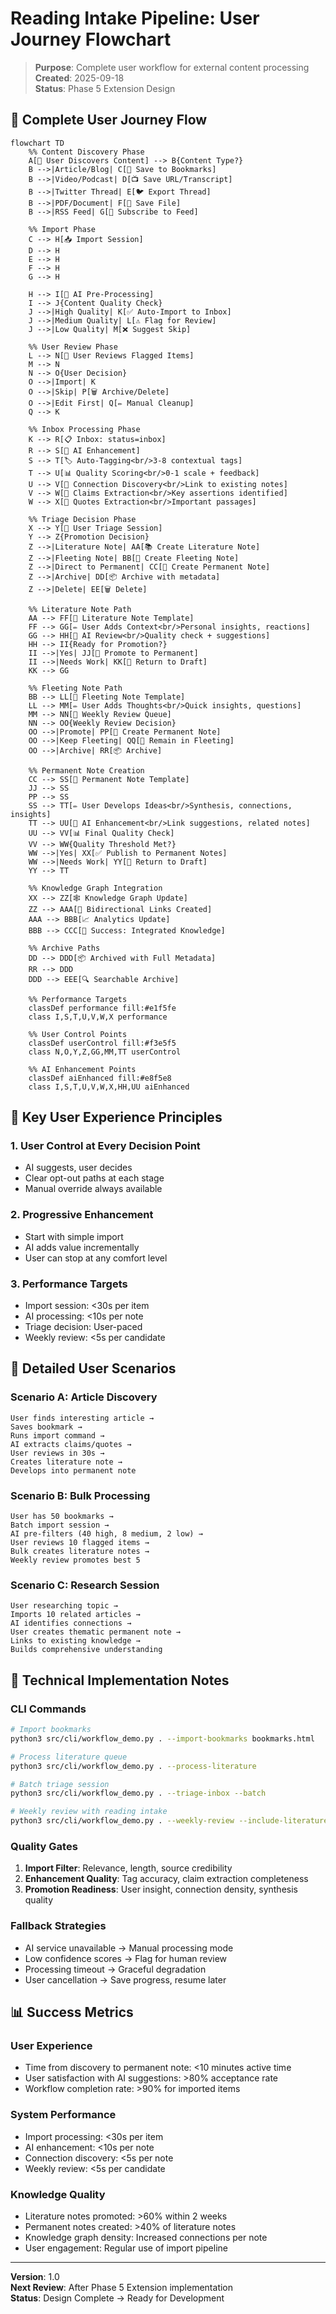 # Reading Intake Pipeline: User Journey Flowchart

> **Purpose**: Complete user workflow for external content processing  
> **Created**: 2025-09-18  
> **Status**: Phase 5 Extension Design  

## 🔄 Complete User Journey Flow

```mermaid
flowchart TD
    %% Content Discovery Phase
    A[📱 User Discovers Content] --> B{Content Type?}
    B -->|Article/Blog| C[🔖 Save to Bookmarks]
    B -->|Video/Podcast| D[📺 Save URL/Transcript]
    B -->|Twitter Thread| E[🐦 Export Thread]
    B -->|PDF/Document| F[📄 Save File]
    B -->|RSS Feed| G[📡 Subscribe to Feed]
    
    %% Import Phase
    C --> H[📥 Import Session]
    D --> H
    E --> H
    F --> H
    G --> H
    
    H --> I[🤖 AI Pre-Processing]
    I --> J{Content Quality Check}
    J -->|High Quality| K[✅ Auto-Import to Inbox]
    J -->|Medium Quality| L[⚠️ Flag for Review]
    J -->|Low Quality| M[❌ Suggest Skip]
    
    %% User Review Phase
    L --> N[👤 User Reviews Flagged Items]
    M --> N
    N --> O{User Decision}
    O -->|Import| K
    O -->|Skip| P[🗑️ Archive/Delete]
    O -->|Edit First| Q[✏️ Manual Cleanup]
    Q --> K
    
    %% Inbox Processing Phase
    K --> R[📋 Inbox: status=inbox]
    R --> S[🤖 AI Enhancement]
    S --> T[🏷️ Auto-Tagging<br/>3-8 contextual tags]
    T --> U[📊 Quality Scoring<br/>0-1 scale + feedback]
    U --> V[🔗 Connection Discovery<br/>Link to existing notes]
    V --> W[📝 Claims Extraction<br/>Key assertions identified]
    W --> X[💬 Quotes Extraction<br/>Important passages]
    
    %% Triage Decision Phase
    X --> Y[👤 User Triage Session]
    Y --> Z{Promotion Decision}
    Z -->|Literature Note| AA[📚 Create Literature Note]
    Z -->|Fleeting Note| BB[💭 Create Fleeting Note]
    Z -->|Direct to Permanent| CC[📖 Create Permanent Note]
    Z -->|Archive| DD[📦 Archive with metadata]
    Z -->|Delete| EE[🗑️ Delete]
    
    %% Literature Note Path
    AA --> FF[📝 Literature Note Template]
    FF --> GG[✏️ User Adds Context<br/>Personal insights, reactions]
    GG --> HH[🤖 AI Review<br/>Quality check + suggestions]
    HH --> II{Ready for Promotion?}
    II -->|Yes| JJ[📖 Promote to Permanent]
    II -->|Needs Work| KK[📝 Return to Draft]
    KK --> GG
    
    %% Fleeting Note Path
    BB --> LL[💭 Fleeting Note Template]
    LL --> MM[✏️ User Adds Thoughts<br/>Quick insights, questions]
    MM --> NN[📅 Weekly Review Queue]
    NN --> OO{Weekly Review Decision}
    OO -->|Promote| PP[📖 Create Permanent Note]
    OO -->|Keep Fleeting| QQ[💭 Remain in Fleeting]
    OO -->|Archive| RR[📦 Archive]
    
    %% Permanent Note Creation
    CC --> SS[📖 Permanent Note Template]
    JJ --> SS
    PP --> SS
    SS --> TT[✏️ User Develops Ideas<br/>Synthesis, connections, insights]
    TT --> UU[🤖 AI Enhancement<br/>Link suggestions, related notes]
    UU --> VV[📊 Final Quality Check]
    VV --> WW{Quality Threshold Met?}
    WW -->|Yes| XX[✅ Publish to Permanent Notes]
    WW -->|Needs Work| YY[📝 Return to Draft]
    YY --> TT
    
    %% Knowledge Graph Integration
    XX --> ZZ[🕸️ Knowledge Graph Update]
    ZZ --> AAA[🔗 Bidirectional Links Created]
    AAA --> BBB[📈 Analytics Update]
    BBB --> CCC[🎯 Success: Integrated Knowledge]
    
    %% Archive Paths
    DD --> DDD[📦 Archived with Full Metadata]
    RR --> DDD
    DDD --> EEE[🔍 Searchable Archive]
    
    %% Performance Targets
    classDef performance fill:#e1f5fe
    class I,S,T,U,V,W,X performance
    
    %% User Control Points
    classDef userControl fill:#f3e5f5
    class N,O,Y,Z,GG,MM,TT userControl
    
    %% AI Enhancement Points
    classDef aiEnhanced fill:#e8f5e8
    class I,S,T,U,V,W,X,HH,UU aiEnhanced
```

## 🎯 Key User Experience Principles

### 1. **User Control at Every Decision Point**
- AI suggests, user decides
- Clear opt-out paths at each stage
- Manual override always available

### 2. **Progressive Enhancement**
- Start with simple import
- AI adds value incrementally
- User can stop at any comfort level

### 3. **Performance Targets**
- Import session: <30s per item
- AI processing: <10s per note
- Triage decision: User-paced
- Weekly review: <5s per candidate

## 📱 Detailed User Scenarios

### Scenario A: Article Discovery
```
User finds interesting article → 
Saves bookmark → 
Runs import command → 
AI extracts claims/quotes → 
User reviews in 30s → 
Creates literature note → 
Develops into permanent note
```

### Scenario B: Bulk Processing
```
User has 50 bookmarks → 
Batch import session → 
AI pre-filters (40 high, 8 medium, 2 low) → 
User reviews 10 flagged items → 
Bulk creates literature notes → 
Weekly review promotes best 5
```

### Scenario C: Research Session
```
User researching topic → 
Imports 10 related articles → 
AI identifies connections → 
User creates thematic permanent note → 
Links to existing knowledge → 
Builds comprehensive understanding
```

## 🔧 Technical Implementation Notes

### CLI Commands
```bash
# Import bookmarks
python3 src/cli/workflow_demo.py . --import-bookmarks bookmarks.html

# Process literature queue
python3 src/cli/workflow_demo.py . --process-literature

# Batch triage session
python3 src/cli/workflow_demo.py . --triage-inbox --batch

# Weekly review with reading intake
python3 src/cli/workflow_demo.py . --weekly-review --include-literature
```

### Quality Gates
1. **Import Filter**: Relevance, length, source credibility
2. **Enhancement Quality**: Tag accuracy, claim extraction completeness
3. **Promotion Readiness**: User insight, connection density, synthesis quality

### Fallback Strategies
- AI service unavailable → Manual processing mode
- Low confidence scores → Flag for human review
- Processing timeout → Graceful degradation
- User cancellation → Save progress, resume later

## 📊 Success Metrics

### User Experience
- Time from discovery to permanent note: <10 minutes active time
- User satisfaction with AI suggestions: >80% acceptance rate
- Workflow completion rate: >90% for imported items

### System Performance
- Import processing: <30s per item
- AI enhancement: <10s per note
- Connection discovery: <5s per note
- Weekly review: <5s per candidate

### Knowledge Quality
- Literature notes promoted: >60% within 2 weeks
- Permanent notes created: >40% of literature notes
- Knowledge graph density: Increased connections per note
- User engagement: Regular use of import pipeline

---

**Version**: 1.0  
**Next Review**: After Phase 5 Extension implementation  
**Status**: Design Complete → Ready for Development
